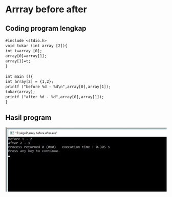 # Arrray before after



## Coding program lengkap


    #include <stdio.h>
    void tukar (int array [2]){
    int t=array [0];
    array[0]=array[1];
    array[1]=t;
    }

    int main (){
    int array[2] = {1,2};
    printf ("before %d - %d\n",array[0],array[1]);
    tukar(array);
    printf ("after %d - %d",array[0],array[1]);
    }

## Hasil program

![img](https://github.com/MUTIARAIZMI/Arrray-before-after/blob/master/array%20before%20after.jpg?raw=true)
